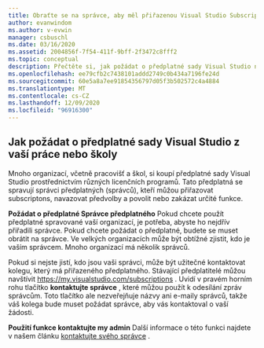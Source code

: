 ```yaml
---
title: Obraťte se na správce, aby měl přiřazenou Visual Studio Subscription | Microsoft Docs
author: evanwindom
ms.author: v-evwin
manager: csbuschl
ms.date: 03/16/2020
ms.assetid: 2004856f-7f54-411f-9bff-2f3472c8fff2
ms.topic: conceptual
description: Přečtěte si, jak požádat o předplatné sady Visual Studio na pracovišti.
ms.openlocfilehash: ee79cfb2c7438101addd2749c0b434a7196fe24d
ms.sourcegitcommit: 60e5a8a7ee91854356797d05f3b502572c4a4884
ms.translationtype: MT
ms.contentlocale: cs-CZ
ms.lasthandoff: 12/09/2020
ms.locfileid: "96916300"
---
```

## <a name="how-to-request-a-visual-studio-subscription-from-your-workschool"></a>Jak požádat o předplatné sady Visual Studio z vaší práce nebo školy
Mnoho organizací, včetně pracovišť a škol, si koupí předplatné sady Visual Studio prostřednictvím různých licenčních programů.  Tato předplatná se spravují správci předplatných (správců), kteří můžou přiřazovat subscriptons, navazovat předvolby a povolit nebo zakázat určité funkce.  

**Požádat o předplatné Správce předplatného** Pokud chcete použít předplatné spravované vaší organizací, je potřeba, abyste ho nejdřív přiřadili správce.  Pokud chcete požádat o předplatné, budete se muset obrátit na správce.  Ve velkých organizacích může být obtížné zjistit, kdo je vaším správcem.  Mnoho organizací má několik správců.  

Pokud si nejste jistí, kdo jsou vaši správci, může být užitečné kontaktovat kolegu, který má přiřazeného předplatného.  Stávající předplatitelé můžou navštívit https://my.visualstudio.com/subscriptions .  Uvidí v pravém horním rohu tlačítko **kontaktujte správce** , které můžou použít k odesílání zpráv správcům.  Toto tlačítko ale nezveřejňuje názvy ani e-maily správců, takže váš kolega bude muset požádat správce, aby vás kontaktoval o vaší žádosti.  

**Použití funkce kontaktujte my admin** Další informace o této funkci najdete v našem článku [kontaktujte svého správce](https://docs.microsoft.com/visualstudio/subscriptions/contact-my-admin) . 